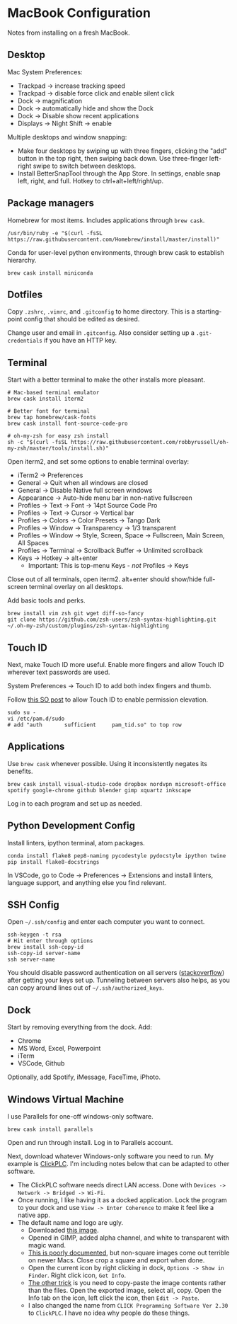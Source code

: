 MacBook Configuration
=====================

Notes from installing on a fresh MacBook.

Desktop
-------

Mac System Preferences:

 * Trackpad -> increase tracking speed
 * Trackpad -> disable force click and enable silent click
 * Dock -> magnification
 * Dock -> automatically hide and show the Dock
 * Dock -> Disable show recent applications
 * Displays -> Night Shift -> enable

Multiple desktops and window snapping:
 * Make four desktops by swiping up with three fingers, clicking the "add" button in the top right, then swiping back down. Use three-finger left-right swipe to switch between desktops.
 * Install BetterSnapTool through the App Store. In settings, enable snap left, right, and full. Hotkey to ctrl+alt+left/right/up.

Package managers
----------------

Homebrew for most items. Includes applications through `brew cask`.

```
/usr/bin/ruby -e "$(curl -fsSL https://raw.githubusercontent.com/Homebrew/install/master/install)"
```

Conda for user-level python environments, through brew cask to establish hierarchy.

```
brew cask install miniconda
```

Dotfiles
--------

Copy `.zshrc`, `.vimrc`, and `.gitconfig` to home directory. This is a starting-point config that should be edited as desired.

Change user and email in `.gitconfig`. Also consider setting up a `.git-credentials` if you have an HTTP key.

Terminal
--------

Start with a better terminal to make the other installs more pleasant.

```
# Mac-based terminal emulator
brew cask install iterm2

# Better font for terminal
brew tap homebrew/cask-fonts
brew cask install font-source-code-pro

# oh-my-zsh for easy zsh install
sh -c "$(curl -fsSL https://raw.githubusercontent.com/robbyrussell/oh-my-zsh/master/tools/install.sh)"
```

Open iterm2, and set some options to enable terminal overlay:

 * iTerm2 -> Preferences
 * General -> Quit when all windows are closed
 * General -> Disable Native full screen windows
 * Appearance -> Auto-hide menu bar in non-native fullscreen
 * Profiles -> Text -> Font -> 14pt Source Code Pro
 * Profiles -> Text -> Cursor -> Vertical bar
 * Profiles -> Colors -> Color Presets -> Tango Dark
 * Profiles -> Window -> Transparency -> 1/3 transparent
 * Profiles -> Window -> Style, Screen, Space -> Fullscreen, Main Screen, All Spaces
 * Profiles -> Terminal -> Scrollback Buffer -> Unlimited scrollback
 * Keys -> Hotkey -> alt+enter
    - Important: This is top-menu Keys - *not* Profiles -> Keys

Close out of all terminals, open iterm2. alt+enter should show/hide full-screen terminal overlay on all desktops.

Add basic tools and perks.

```
brew install vim zsh git wget diff-so-fancy
git clone https://github.com/zsh-users/zsh-syntax-highlighting.git ~/.oh-my-zsh/custom/plugins/zsh-syntax-highlighting
```

Touch ID
--------

Next, make Touch ID more useful. Enable more fingers and allow Touch ID wherever
text passwords are used.

System Preferences -> Touch ID to add both index fingers and thumb.

Follow [this SO post](https://apple.stackexchange.com/a/306324/43814) to allow
Touch ID to enable permission elevation.

```
sudo su -
vi /etc/pam.d/sudo
# add "auth       sufficient     pam_tid.so" to top row
```

Applications
------------

Use `brew cask` whenever possible. Using it inconsistently negates its benefits.

```
brew cask install visual-studio-code dropbox nordvpn microsoft-office spotify google-chrome github blender gimp xquartz inkscape
```

Log in to each program and set up as needed.

Python Development Config
-------------------------

Install linters, ipython terminal, atom packages.

```
conda install flake8 pep8-naming pycodestyle pydocstyle ipython twine
pip install flake8-docstrings
```

In VSCode, go to Code -> Preferences -> Extensions and install linters, language support, and anything else you find relevant.

SSH Config
----------

Open `~/.ssh/config` and enter each computer you want to connect.

```
ssh-keygen -t rsa
# Hit enter through options
brew install ssh-copy-id
ssh-copy-id server-name
ssh server-name
```

You should disable password authentication on all servers ([stackoverflow](https://stackoverflow.com/questions/20898384/ssh-disable-password-authentication)) after getting your keys set up. Tunneling between servers also helps, as you can copy around lines out of `~/.ssh/authorized_keys`.

Dock
----

Start by removing everything from the dock. Add:

 * Chrome
 * MS Word, Excel, Powerpoint
 * iTerm
 * VSCode, Github

Optionally, add Spotify, iMessage, FaceTime, iPhoto.

Windows Virtual Machine
-----------------------

I use Parallels for one-off windows-only software.

```
brew cask install parallels
```

Open and run through install. Log in to Parallels account.

Next, download whatever Windows-only software you need to run. My example is
[ClickPLC](https://support.automationdirect.com/products/clickplcs.html). I'm
including notes below that can be adapted to other software.

 * The ClickPLC software needs direct LAN access. Done with `Devices -> Network -> Bridged -> Wi-Fi`.
 * Once running, I like having it as a docked application. Lock the program to your dock and use `View -> Enter Coherence` to make it feel like a native app.
 * The default name and logo are ugly.
   - Downloaded [this image](https://cdn.automationdirect.com/images/products/large/l_c011dred.jpg).
   - Opened in GIMP, added alpha channel, and white to transparent with magic wand.
   - [This is poorly documented](https://discussions.apple.com/thread/8562625), but non-square images come out terrible on newer Macs. Close crop a square and export when done.
   - Open the current icon by right clicking in dock, `Options -> Show in Finder`. Right click icon, `Get Info`.
   - [The other trick](https://superuser.com/questions/605830/mac-get-info-always-showing-png-icon-instead-of-the-icon) is you need to copy-paste the image contents rather than the files. Open the exported image, select all, copy. Open the Info tab on the icon, left click the icon, then `Edit -> Paste`.
   - I also changed the name from `CLICK Programming Software Ver 2.30` to `ClickPLC`. I have no idea why people do these things.

